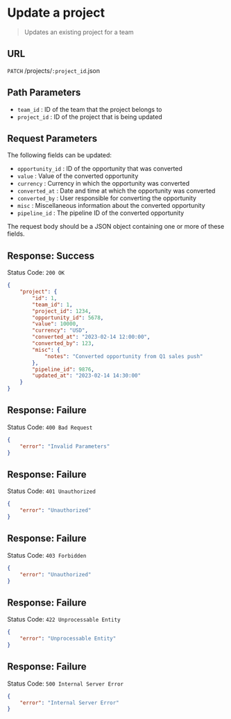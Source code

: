 # Update a project
> Updates an existing project for a team

## URL
`PATCH` /projects/`:project_id`.json

## Path Parameters
* `team_id` : ID of the team that the project belongs to
* `project_id` : ID of the project that is being updated

## Request Parameters
The following fields can be updated:
* `opportunity_id` : ID of the opportunity that was converted
* `value` : Value of the converted opportunity
* `currency` : Currency in which the opportunity was converted
* `converted_at` : Date and time at which the opportunity was converted
* `converted_by` : User responsible for converting the opportunity
* `misc` : Miscellaneous information about the converted opportunity
* `pipeline_id` : The pipeline ID of the converted opportunity

The request body should be a JSON object containing one or more of these fields.

## Response: Success
Status Code: `200 OK`
```json
{
    "project": {
        "id": 1,
        "team_id": 1,
        "project_id": 1234,
        "opportunity_id": 5678,
        "value": 10000,
        "currency": "USD",
        "converted_at": "2023-02-14 12:00:00",
        "converted_by": 123,
        "misc": {
            "notes": "Converted opportunity from Q1 sales push"
        },
        "pipeline_id": 9876,
        "updated_at": "2023-02-14 14:30:00"
    }
}
```
## Response: Failure

Status Code: `400 Bad Request`

```json
{
    "error": "Invalid Parameters"
}
```
## Response: Failure

Status Code: `401 Unauthorized`

```json
{
    "error": "Unauthorized"
}
```
## Response: Failure

Status Code: `403 Forbidden`

```json
{
    "error": "Unauthorized"
}
```
## Response: Failure

Status Code: `422 Unprocessable Entity`

```json
{
    "error": "Unprocessable Entity"
}
```
## Response: Failure

Status Code: `500 Internal Server Error`

```json
{
    "error": "Internal Server Error"
}
```
